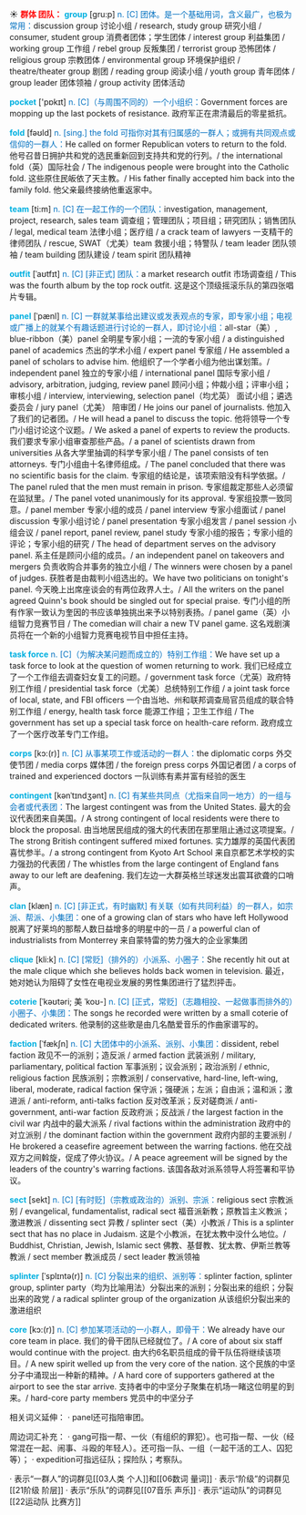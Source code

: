 ☀ <font color="red">**群体 团队：**</font>
<font color="sky blue">**group**</font> [ɡru:p] 
<font color="#0070c0">n. [C] 团体。是一个基础用词，含义最广，也极为常用：</font>discussion group 讨论小组 / research, study group 研究小组 / consumer, student group 消费者团体；学生团体 / interest group 利益集团 / working group 工作组 / rebel group 反叛集团 / terrorist group 恐怖团体 / religious group 宗教团体 / environmental group 环境保护组织 / theatre/theater group 剧团 / reading group 阅读小组 / youth group 青年团体 / group leader 团体领袖 / group activity 团体活动

<font color="sky blue">**pocket**</font> ['pɒkɪt] 
<font color="#0070c0">n. [C]（与周围不同的）一个小组织：</font>Government forces are mopping up the last pockets of resistance. 政府军正在肃清最后的零星抵抗。

<font color="sky blue">**fold**</font> [fəʊld] 
<font color="#0070c0">n. [sing.] the fold 可指你对其有归属感的一群人；或拥有共同观点或信仰的一群人：</font>He called on former Republican voters to return to the fold. 他号召昔日拥护共和党的选民重新回到支持共和党的行列。/ the international fold（英）国际社会 / The indigenous people were brought into the Catholic fold. 这些原住民皈依了天主教。/ His father finally accepted him back into the family fold. 他父亲最终接纳他重返家中。

<font color="sky blue">**team**</font> [ti:m] 
<font color="#0070c0">n. [C] 在一起工作的一个团队：</font>investigation, management, project, research, sales team 调查组；管理团队；项目组；研究团队；销售团队 / legal, medical team 法律小组；医疗组 / a crack team of lawyers 一支精干的律师团队 / rescue, SWAT（尤美）team 救援小组；特警队 / team leader 团队领袖 / team building 团队建设 / team spirit 团队精神
           
<font color="sky blue">**outfit**</font> [ˈaʊtfɪt]
<font color="#0070c0">n. [C] [非正式] 团队：</font>a market research outfit 市场调查组 / This was the fourth album by the top rock outfit. 这是这个顶级摇滚乐队的第四张唱片专辑。

<font color="sky blue">**panel**</font> [ˈpænl]
<font color="#0070c0">n. [C] 一群就某事给出建议或发表观点的专家，即专家小组；电视或广播上的就某个有趣话题进行讨论的一群人，即讨论小组：</font>all-star（美）, blue-ribbon（美）panel 全明星专家小组；一流的专家小组 / a distinguished panel of academics 杰出的学术小组 / expert panel 专家组 / He assembled a panel of scholars to advise him. 他组织了一个学者小组为他出谋划策。/ independent panel 独立的专家小组 / international panel 国际专家小组 / advisory, arbitration, judging, review panel 顾问小组；仲裁小组；评审小组；审核小组 / interview, interviewing, selection panel（均尤英） 面试小组；遴选委员会 / jury panel（尤美） 陪审团 / He joins our panel of journalists. 他加入了我们的记者团。/ He will head a panel to discuss the topic. 他将领导一个专门小组讨论这个议题。/ We asked a panel of experts to review the products. 我们要求专家小组审查那些产品。/ a panel of scientists drawn from universities 从各大学里抽调的科学专家小组 / The panel consists of ten attorneys. 专门小组由十名律师组成。/ The panel concluded that there was no scientific basis for the claim. 专家组的结论是，该项索赔没有科学依据。/ The panel ruled that the men must remain in prison. 专家组裁定那些人必须留在监狱里。/ The panel voted unanimously for its approval. 专家组投票一致同意。/ panel member 专家小组的成员 / panel interview 专家小组面试 / panel discussion 专家小组讨论 / panel presentation 专家小组发言 / panel session 小组会议 / panel report, panel review, panel study 专家小组的报告；专家小组的评论；专家小组的研究 / The head of department serves on the advisory panel. 系主任是顾问小组的成员。/ an independent panel on takeovers and mergers 负责收购合并事务的独立小组 / The winners were chosen by a panel of judges. 获胜者是由裁判小组选出的。We have two politicians on tonight's panel. 今天晚上出席座谈会的有两位政界人士。/ All the writers on the panel agreed Quinn's book should be singled out for special praise. 专门小组的所有作家一致认为奎因的书应该单独挑出来予以特别表扬。/ panel game（英）小组智力竞赛节目 / The comedian will chair a new TV panel game. 这名戏剧演员将在一个新的小组智力竞赛电视节目中担任主持。
           
<font color="sky blue">**task force**</font>
<font color="#0070c0">n. [C]（为解决某问题而成立的）特别工作组：</font>We have set up a task force to look at the question of women returning to work. 我们已经成立了一个工作组去调查妇女复工的问题。/ government task force（尤英）政府特别工作组 / presidential task force（尤美）总统特别工作组 / a joint task force of local, state, and FBI officers 一个由当地、州和联邦调查局官员组成的联合特别工作组 / energy, health task force 能源工作组；卫生工作组 / The government has set up a special task force on health-care reform. 政府成立了一个医疗改革专门工作组。

<font color="sky blue">**corps**</font> [kɔ:(r)]
<font color="#0070c0">n. [C] 从事某项工作或活动的一群人：</font>the diplomatic corps 外交使节团 / media corps 媒体团 / the foreign press corps 外国记者团 / a corps of trained and experienced doctors 一队训练有素并富有经验的医生
           
<font color="sky blue">**contingent**</font> [kənˈtɪndʒənt]
<font color="#0070c0">n. [C] 有某些共同点（尤指来自同一地方）的一组与会者或代表团：</font>The largest contingent was from the United States. 最大的会议代表团来自美国。/ A strong contingent of local residents were there to block the proposal. 由当地居民组成的强大的代表团在那里阻止通过这项提案。/ The strong British contingent suffered mixed fortunes. 实力雄厚的英国代表团喜忧参半。/ a strong contingent from Kyoto Art School 来自京都艺术学校的实力强劲的代表团 / The whistles from the large contingent of England fans away to our left are deafening. 我们左边一大群英格兰球迷发出震耳欲聋的口哨声。
           
<font color="sky blue">**clan**</font> [klæn]
<font color="#0070c0">n. [C] [非正式，有时幽默] 有关联（如有共同利益）的一群人，如宗派、帮派、小集团：</font>one of a growing clan of stars who have left Hollywood 脱离了好莱坞的那帮人数日益增多的明星中的一员 / a powerful clan of industrialists from Monterrey 来自蒙特雷的势力强大的企业家集团
           
<font color="sky blue">**clique**</font> [kli:k]
<font color="#0070c0">n. [C] [常贬]（排外的）小派系、小圈子：</font>She recently hit out at the male clique which she believes holds back women in television. 最近，她对她认为阻碍了女性在电视业发展的男性集团进行了猛烈抨击。

<font color="sky blue">**coterie**</font> [ˈkəʊtəri; 美 ˈkoʊ-]
<font color="#0070c0">n. [C] [正式，常贬]（志趣相投、一起做事而排外的）小圈子、小集团：</font>The songs he recorded were written by a small coterie of dedicated writers. 他录制的这些歌是由几名酷爱音乐的作曲家谱写的。
           
<font color="sky blue">**faction**</font> [ˈfækʃn]
<font color="#0070c0">n. [C] 大团体中的小派系、派别、小集团：</font>dissident, rebel faction 政见不一的派别；造反派 / armed faction 武装派别 / military, parliamentary, political faction 军事派别；议会派别；政治派别 / ethnic, religious faction 民族派别；宗教派别 / conservative, hard-line, left-wing, liberal, moderate, radical faction 保守派；强硬派；左派；自由派；温和派；激进派 / anti-reform, anti-talks faction 反对改革派；反对磋商派 / anti-government, anti-war faction 反政府派；反战派 / the largest faction in the civil war 内战中的最大派系 / rival factions within the administration 政府中的对立派别 / the dominant faction within the government 政府内部的主要派别 / He brokered a ceasefire agreement between the warring factions. 他在交战双方之间斡旋，促成了停火协议。/ A peace agreement will be signed by the leaders of the country's warring factions. 该国各敌对派系领导人将签署和平协议。
                      
<font color="sky blue">**sect**</font> [sekt]
<font color="#0070c0">n. [C] [有时贬]（宗教或政治的）派别、宗派：</font>religious sect 宗教派别 / evangelical, fundamentalist, radical sect 福音派新教；原教旨主义教派；激进教派 / dissenting sect 异教 / splinter sect（美）小教派 / This is a splinter sect that has no place in Judaism. 这是个小教派，在犹太教中没什么地位。/ Buddhist, Christian, Jewish, Islamic sect 佛教、基督教、犹太教、伊斯兰教等教派 / sect member 教派成员 / sect leader 教派领袖
           
<font color="sky blue">**splinter**</font> [ˈsplɪntə(r)]
<font color="#0070c0">n. [C] 分裂出来的组织、派别等：</font>splinter faction, splinter group, splinter party（均为比喻用法）分裂出来的派别；分裂出来的组织；分裂出来的政党 / a radical splinter group of the organization 从该组织分裂出来的激进组织

<font color="sky blue">**core**</font> [kɔ:(r)]
<font color="#0070c0">n. [C] 参加某项活动的一小群人，即骨干：</font>We already have our core team in place. 我们的骨干团队已经就位了。/ A core of about six staff would continue with the project. 由大约6名职员组成的骨干队伍将继续该项目。/ A new spirit welled up from the very core of the nation. 这个民族的中坚分子中涌现出一种新的精神。/ A hard core of supporters gathered at the airport to see the star arrive. 支持者中的中坚分子聚集在机场一睹这位明星的到来。/ hard-core party members 党员中的中坚分子

相关词义延伸：
· panel还可指陪审团。

周边词汇补充：
· gang可指一帮、一伙（有组织的罪犯）。也可指一帮、一伙（经常混在一起、闹事、斗殴的年轻人）。还可指一队、一组（一起干活的工人、囚犯等）；
· expedition可指远征队；探险队；考察队。

· 表示“一群人”的词群见[[03人类 个人]]和[[06数词 量词]]
· 表示“阶级”的词群见[[21阶级 阶层]]
· 表示“乐队”的词群见[[07音乐 声乐]]
· 表示“运动队”的词群见[[22运动队 比赛方]]

